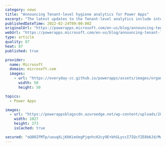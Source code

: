 ```yaml
---
category: news
title: "Announcing Tenant-level hygiene analytics for Power Apps"
excerpt: "The latest updates to the Tenant-level analytics include interactive controls that make it a snap to identify stale and orphaned Power Apps deployed across multiple environments or the entire tenant."
publishedDateTime: 2022-02-24T09:00:00Z
originalUrl: "https://powerapps.microsoft.com/en-us/blog/announcing-tenant-level-hygiene-analytics-for-power-apps/"
webUrl: "https://powerapps.microsoft.com/en-us/blog/announcing-tenant-level-hygiene-analytics-for-power-apps/"
type: article
quality: 87
heat: 87
published: true

provider:
  name: Microsoft
  domain: microsoft.com
  images:
    - url: "https://everyday-cc.github.io/powerapps/assets/images/organizations/microsoft.com-50x50.jpg"
      width: 50
      height: 50

topics:
  - Power Apps

images:
  - url: "https://powerappsblogscdn.azureedge.net/wp-content/uploads/2021/11/Power-Apps-Hygiene-1.png"
    width: 1027
    height: 373
    isCached: true

secured: "oQ08IFMTp/uouqXLjKbKieUegPjqnhcH2cy9E+bhGLyccI7IQcfZE8b6Jd/MwXuSTskXLrepgguyJNGqyF/9QTh8skZsbNsbV00mCw6/ymDRRZ4O0yYQmq5uC0McysYfql8WedQjld8T7n/ABXYWaTiajYbfogtSVhFkBlS9pQ9aCmJ0Lo0dMyXj9aBRJyMuD3J/fF+68a40VBm7eQT1vSWkwgO+D5CQAvaS5T6oWE+jBrb6LyY5Dsygdcm6dqQqCNuBaoll6mMl3LUmICPbOZbJmaOPHPWqqDjbQMAbBeCGrKJ0JXWAZOYtRajrP0iZinCl1kX5FJLVAzLqoJQz2MYi75H4w7Y4d0Z8MPx+0Gg=;24oPuE6r4kWcr6EKYSzvbw=="
---
```


